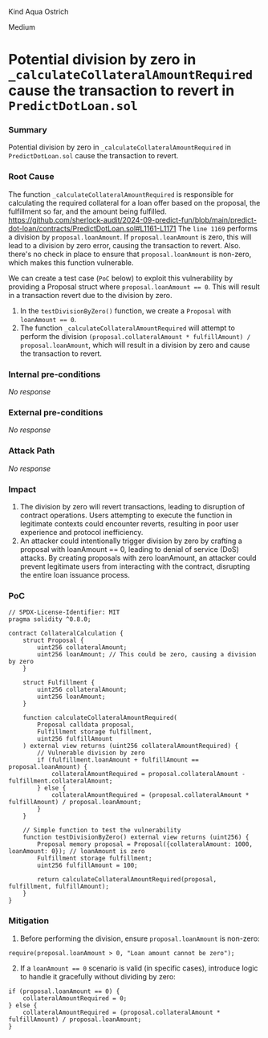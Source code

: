 Kind Aqua Ostrich

Medium

# Potential division by zero in `_calculateCollateralAmountRequired` cause the transaction to revert in `PredictDotLoan.sol`

### Summary

Potential division by zero in `_calculateCollateralAmountRequired` in `PredictDotLoan.sol` cause the transaction to revert.

### Root Cause

The function `_calculateCollateralAmountRequired` is responsible for calculating the required collateral for a loan offer based on the proposal, the fulfillment so far, and the amount being fulfilled.
https://github.com/sherlock-audit/2024-09-predict-fun/blob/main/predict-dot-loan/contracts/PredictDotLoan.sol#L1161-L1171
The `line 1169` performs a division by `proposal.loanAmount`. If `proposal.loanAmount` is zero, this will lead to a division by zero error, causing the transaction to revert. Also. there's no check in place to ensure that `proposal.loanAmount` is non-zero, which makes this function vulnerable.

We can create a test case (`PoC` below) to exploit this vulnerability by providing a Proposal struct where `proposal.loanAmount == 0`. This will result in a transaction revert due to the division by zero.
1. In the `testDivisionByZero()` function, we create a `Proposal` with `loanAmount == 0`.
2. The function `_calculateCollateralAmountRequired` will attempt to perform the division `(proposal.collateralAmount * fulfillAmount) / proposal.loanAmount`, which will result in a division by zero and cause the transaction to revert.

### Internal pre-conditions

_No response_

### External pre-conditions

_No response_

### Attack Path

_No response_

### Impact

1. The division by zero will revert transactions, leading to disruption of contract operations. Users attempting to execute the function in legitimate contexts could encounter reverts, resulting in poor user experience and protocol inefficiency.
2. An attacker could intentionally trigger division by zero by crafting a proposal with loanAmount == 0, leading to denial of service (DoS) attacks. By creating proposals with zero loanAmount, an attacker could prevent legitimate users from interacting with the contract, disrupting the entire loan issuance process.

### PoC

```solidity
// SPDX-License-Identifier: MIT
pragma solidity ^0.8.0;

contract CollateralCalculation {
    struct Proposal {
        uint256 collateralAmount;
        uint256 loanAmount; // This could be zero, causing a division by zero
    }

    struct Fulfillment {
        uint256 collateralAmount;
        uint256 loanAmount;
    }

    function calculateCollateralAmountRequired(
        Proposal calldata proposal,
        Fulfillment storage fulfillment,
        uint256 fulfillAmount
    ) external view returns (uint256 collateralAmountRequired) {
        // Vulnerable division by zero
        if (fulfillment.loanAmount + fulfillAmount == proposal.loanAmount) {
            collateralAmountRequired = proposal.collateralAmount - fulfillment.collateralAmount;
        } else {
            collateralAmountRequired = (proposal.collateralAmount * fulfillAmount) / proposal.loanAmount;
        }
    }

    // Simple function to test the vulnerability
    function testDivisionByZero() external view returns (uint256) {
        Proposal memory proposal = Proposal({collateralAmount: 1000, loanAmount: 0}); // loanAmount is zero
        Fulfillment storage fulfillment;
        uint256 fulfillAmount = 100;

        return calculateCollateralAmountRequired(proposal, fulfillment, fulfillAmount);
    }
}
```


### Mitigation

1. Before performing the division, ensure `proposal.loanAmount` is non-zero:
```solidity
require(proposal.loanAmount > 0, "Loan amount cannot be zero");
```
2. If a `loanAmount == 0` scenario is valid (in specific cases), introduce logic to handle it gracefully without dividing by zero:
```solidity
if (proposal.loanAmount == 0) {
    collateralAmountRequired = 0;
} else {
    collateralAmountRequired = (proposal.collateralAmount * fulfillAmount) / proposal.loanAmount;
}
```